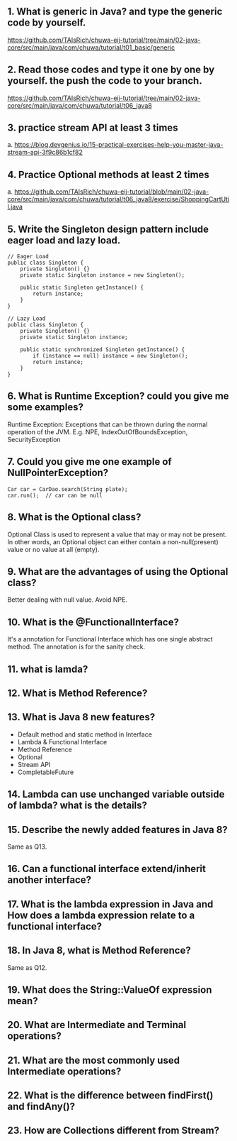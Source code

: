 ## 1. What is generic in Java? and type the generic code by yourself.

https://github.com/TAIsRich/chuwa-eij-tutorial/tree/main/02-java-core/src/main/java/com/chuwa/tutorial/t01_basic/generic

## 2. Read those codes and type it one by one by yourself. the push the code to your branch.

https://github.com/TAIsRich/chuwa-eij-tutorial/tree/main/02-java-core/src/main/java/com/chuwa/tutorial/t06_java8

## 3. practice stream API at least 3 times

a. https://blog.devgenius.io/15-practical-exercises-help-you-master-java-stream-api-3f9c86b1cf82

## 4. Practice Optional methods at least 2 times

a. https://github.com/TAIsRich/chuwa-eij-tutorial/blob/main/02-java-core/src/main/java/com/chuwa/tutorial/t06_java8/exercise/ShoppingCartUtil.java

## 5. Write the Singleton design pattern include eager load and lazy load.

```
// Eager Load
public class Singleton {
    private Singleton() {}
    private static Singleton instance = new Singleton();

    public static Singleton getInstance() {
        return instance;
    }
}

// Lazy Load
public class Singleton {
    private Singleton() {}
    private static Singleton instance;

    public static synchronized Singleton getInstance() {
        if (instance == null) instance = new Singleton();
        return instance;
    }
}
```

## 6. What is Runtime Exception? could you give me some examples?

Runtime Exception: Exceptions that can be thrown during the normal operation of the JVM.
E.g. NPE, IndexOutOfBoundsException, SecurityException

## 7. Could you give me one example of NullPointerException?

```
Car car = CarDao.search(String plate);
car.run();  // car can be null
```

## 8. What is the Optional class?

Optional Class is used to represent a value that may or may not be present. In other words, an Optional object can either contain a non-null(present) value or no value at all (empty).

## 9. What are the advantages of using the Optional class?

Better dealing with null value. Avoid NPE.

## 10. What is the @FunctionalInterface?

It's a annotation for Functional Interface which has one single abstract method. The annotation is for the sanity check.

## 11. what is lamda?

## 12. What is Method Reference?

## 13. What is Java 8 new features?

- Default method and static method in Interface
- Lambda & Functional Interface
- Method Reference
- Optional
- Stream API
- CompletableFuture

## 14. Lambda can use unchanged variable outside of lambda? what is the details?

## 15. Describe the newly added features in Java 8?

Same as Q13.

## 16. Can a functional interface extend/inherit another interface?

## 17. What is the lambda expression in Java and How does a lambda expression relate to a functional interface?

## 18. In Java 8, what is Method Reference?

Same as Q12.

## 19. What does the String::ValueOf expression mean?

## 20. What are Intermediate and Terminal operations?

## 21. What are the most commonly used Intermediate operations?

## 22. What is the difference between findFirst() and findAny()?

## 23. How are Collections different from Stream?
